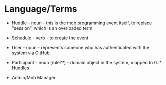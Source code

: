 # Language/Terms

* Huddle - noun - this is the mob programming event itself, to replace "session", which is an overloaded term
* Schedule - verb - to create the event

* User - noun - represents someone who has authenticated with the system via GitHub.
* Participant - noun (role??) - domain object in the system, mapped to 0..* Huddles
* Admin/Mob Manager


